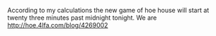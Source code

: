 According to my calculations the new game of hoe house will start at twenty three minutes past midnight tonight. We are http://hoe.4lfa.com/blog/4269002